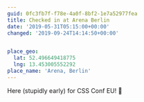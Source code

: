 ```yaml
---
guid: 0fc3fb7f-f78e-4a0f-8bf2-1e7a52977fea
title: Checked in at Arena Berlin
date: '2019-05-31T05:15:00+00:00'
changed: '2019-09-24T14:14:50+00:00'


place_geo:
  lat: 52.496649418775
  lng: 13.453005552292
place_name: 'Arena, Berlin'
---
```


Here (stupidly early) for CSS Conf EU! 🎉
